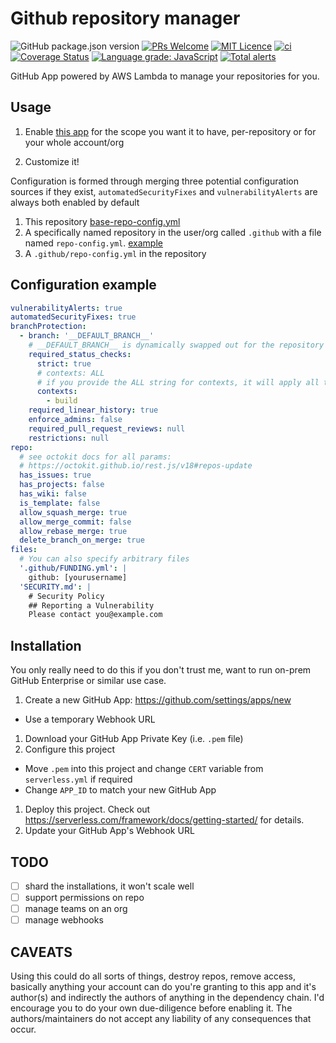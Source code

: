# Github repository manager

![GitHub package.json version](https://img.shields.io/github/package-json/v/chrisns/repomanager)
[![PRs Welcome](https://img.shields.io/badge/PRs-welcome-brightgreen.svg?style=flat-square)](http://makeapullrequest.com)
[![MIT Licence](https://badges.frapsoft.com/os/mit/mit.png?v=103)](./LICENSE)
[![ci](https://github.com/chrisns/repomanager/workflows/ci/badge.svg?branch=master)](https://github.com/chrisns/repomanager/actions?query=workflow%3Aci+branch%3Amaster)
[![Coverage Status](https://coveralls.io/repos/github/chrisns/repomanager/badge.svg?branch=master)](https://coveralls.io/github/chrisns/repomanager?branch=master)
[![Language grade: JavaScript](https://img.shields.io/lgtm/grade/javascript/g/chrisns/repomanager.svg?logo=lgtm&logoWidth=18)](https://lgtm.com/projects/g/chrisns/repomanager/context:javascript)
[![Total alerts](https://img.shields.io/lgtm/alerts/g/chrisns/repomanager.svg?logo=lgtm&logoWidth=18)](https://lgtm.com/projects/g/chrisns/repomanager/alerts/)

GitHub App powered by AWS Lambda to manage your repositories for you.

## Usage

1. Enable [this app](https://github.com/apps/the-repository-manager) for the scope you want it to have, per-repository or for your whole account/org

2. Customize it!

Configuration is formed through merging three potential configuration sources if they exist, `automatedSecurityFixes` and `vulnerabilityAlerts` are always both enabled by default

1. This repository [base-repo-config.yml](base-repo-config.yml)
2. A specifically named repository in the user/org called `.github` with a file named `repo-config.yml`. [example](https://github.com/chrisns/.github)
3. A `.github/repo-config.yml` in the repository

## Configuration example

```yaml
vulnerabilityAlerts: true
automatedSecurityFixes: true
branchProtection:
  - branch: '__DEFAULT_BRANCH__'
    # __DEFAULT_BRANCH__ is dynamically swapped out for the repository's default branch
    required_status_checks:
      strict: true
      # contexts: ALL
      # if you provide the ALL string for contexts, it will apply all the checks that were run last against the branch
      contexts:
        - build
    required_linear_history: true
    enforce_admins: false
    required_pull_request_reviews: null
    restrictions: null
repo:
  # see octokit docs for all params:
  # https://octokit.github.io/rest.js/v18#repos-update
  has_issues: true
  has_projects: false
  has_wiki: false
  is_template: false
  allow_squash_merge: true
  allow_merge_commit: false
  allow_rebase_merge: true
  delete_branch_on_merge: true
files:
  # You can also specify arbitrary files
  '.github/FUNDING.yml': |
    github: [yourusername]
  'SECURITY.md': |
    # Security Policy
    ## Reporting a Vulnerability
    Please contact you@example.com
```

## Installation

You only really need to do this if you don't trust me, want to run on-prem GitHub Enterprise or similar use case.

1. Create a new GitHub App: <https://github.com/settings/apps/new>

- Use a temporary Webhook URL

1. Download your GitHub App Private Key (i.e. `.pem` file)
1. Configure this project

- Move `.pem` into this project and change `CERT` variable from `serverless.yml` if required
- Change `APP_ID` to match your new GitHub App

1. Deploy this project. Check out <https://serverless.com/framework/docs/getting-started/> for details.
1. Update your GitHub App's Webhook URL

## TODO

- [ ] shard the installations, it won't scale well
- [ ] support permissions on repo
- [ ] manage teams on an org
- [ ] manage webhooks

## CAVEATS

Using this could do all sorts of things, destroy repos, remove access, basically anything your account can do you're granting to this app and it's author(s) and indirectly the authors of anything in the dependency chain. I'd encourage you to do your own due-diligence before enabling it. The authors/maintainers do not accept any liability of any consequences that occur.
